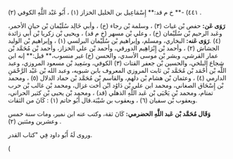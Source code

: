 ٤٤١) -** خ م قد:** إِسْمَاعِيل بن الخليل الخزاز (١) ، أَبُو عَبْد اللَّهِ الكوفي (٢) .

**رَوَى عَن:** حفص بْن غياث (٣) ، وسلمة بْن رجاء (خ) ، وأبي خَالِد سُلَيْمان بْن حيان الأحمر، وعَبد الرحيم بْن سُلَيْمان (خ) ، وعلي بْن مسهر (خ م قد) ، ويحيى بْن زكريا بْن أَبي زائدة (٤) .**رَوَى عَنه:** البخاري، ومسلم، وإبراهيم بْن سُلَيْمان البرلسي (١) ، وإبراهيم بْن الوليد الجشاش (٢) ، وأحمد بْن إِبْرَاهِيم الدورقي، وأحمد بْن علي الخزاز، وأحمد بْن مُحَمَّد بْن عمار القرشي، وبشر بْن موسى الأسدي، والحسن (خ) غير منسوب،** قيل:** إنه ابن شجاع البلخي، والحسين بْن جعفر القتات (٣) الكوفي، وسَعِيد بْن مسعود المروزي، وعبد اللَّه بْن أَحْمَد بْن مُحَمَّد بْن ثابت المروزي المعروف بابن شبويه، وعبد الله بْن عَبْد الرَّحْمَنِ الدارمي (٤) ، وعثمان بْن هشام بْن دلهم، والقاسم بْن مُحَمَّد بْن حماد الدلال (٥) ، ومحمد بْن إِسْحَاق الصغاني، ومحمد ابن علي بْن دَاوُد ابْن أخت غزال، ومحمد بْن غالب بْن حرب تمتام، ومحمد بْن يَحْيَى بْن عَبد اللَّهِ الذهلي (قد) ، ومحمد بْن يحيى بْن كثير الحراني، ويعقوب بْن سفيان (٦) ، ويعقوب بن شَيْبَة.قال أَبُو حاتم (١) : كَانَ من الثقات.

**وَقَال مُحَمَّد بْن عَبد اللَّهِ الحضرمي:** كَانَ ثقة، وكتب عنه ابن نمير، ومات سنة خمس وعشرين ومئتين (٢) .

وروى لَهُ أَبُو داود فِي "كتاب القدر.

(
